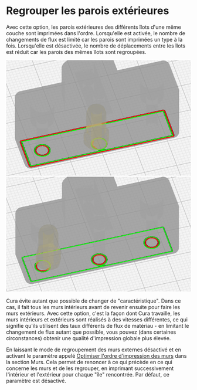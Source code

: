 Regrouper les parois extérieures
====
Avec cette option, les parois extérieures des différents îlots d'une même couche sont imprimées dans l'ordre. Lorsqu'elle est activée, le nombre de changements de flux est limité car les parois sont imprimées un type à la fois. Lorsqu'elle est désactivée, le nombre de déplacements entre les îlots est réduit car les parois des mêmes îlots sont regroupées.

![Regrouper les parois extérieures Off](../../../articles/images/group_outer_walls_off.png)
![Regrouper les parois extérieures ON](../../../articles/images/group_outer_walls_on.png)

Cura évite autant que possible de changer de "caractéristique". Dans ce cas, il fait tous les murs intérieurs avant de revenir ensuite pour faire les murs extérieurs. Avec cette option, c'est la façon dont Cura travaille, les murs intérieurs et extérieurs sont réalisés à des vitesses différentes, ce qui signifie qu'ils utilisent des taux différents de flux de matériau - en limitant le changement de flux autant que possible, vous pouvez (dans certaines circonstances) obtenir une qualité d'impression globale plus élevée.

En laissant le mode de regroupement des murs externes désactivé et en activant le paramètre appelé [Optimiser l'ordre d'impression des murs](../shell/optimize_wall_printing_order.md) dans la section Murs. Cela permet de renoncer à ce qui précède en ce qui concerne les murs et de les regrouper, en imprimant successivement l'intérieur et l'extérieur pour chaque "île" rencontrée. Par défaut, ce paramètre est désactivé.
